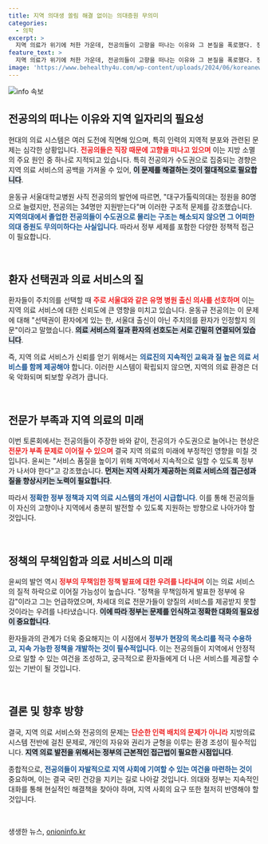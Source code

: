 ```yaml
---
title: 지역 의대생 쏠림 해결 없이는 의대증원 무의미
categories:
  - 의학
excerpt: >
  지역 의료가 위기에 처한 가운데, 전공의들이 고향을 떠나는 이유와 그 본질을 폭로했다. 정부의 정책 실패가 개인의 자유를 침해하며, 의료 시스템에 대한 본질적인 해결이 필요하다는 경고가 이어졌다!
feature_text: >
  지역 의료가 위기에 처한 가운데, 전공의들이 고향을 떠나는 이유와 그 본질을 폭로했다. 정부의 정책 실패가 개인의 자유를 침해하며, 의료 시스템에 대한 본질적인 해결이 필요하다는 경고가 이어졌다!
image: 'https://www.behealthy4u.com/wp-content/uploads/2024/06/koreanews.jpg'
---
```


<p><img src="https://www.behealthy4u.com/wp-content/uploads/2024/06/koreanews.jpg" alt="info 속보" /></p>

<h2 data-ke-size="size26">전공의의 떠나는 이유와 지역 일자리의 필요성</h2>

<p data-ke-size="size16">현대의 의료 시스템은 여러 도전에 직면해 있으며, 특히 인력의 지역적 분포와 관련된 문제는 심각한 상황입니다. <b><span style="color: #ee2323;">전공의들은 직장 때문에 고향을 떠나고 있으며</span></b> 이는 지방 소멸의 주요 원인 중 하나로 지적되고 있습니다. 특히 전공의가 수도권으로 집중되는 경향은 지역 의료 서비스의 공백을 가져올 수 있어, <b><span style="background-color: #21538527;">이 문제를 해결하는 것이 절대적으로 필요합니다</span></b>.</p>

<p data-ke-size="size16">윤동규 서울대학교병원 사직 전공의의 발언에 따르면, "대구가톨릭의대는 정원을 80명으로 늘렸지만, 전공의는 34명만 지원받는다"며 이러한 구조적 문제를 강조했습니다. <b><span style="color: #1a5490;">지역의대에서 졸업한 전공의들이 수도권으로 몰리는 구조는 해소되지 않으면 그 어떠한 의대 증원도 무의미하다는 사실입니다</span></b>. 따라서 정부 세제를 포함한 다양한 정책적 접근이 필요합니다.</p>

<p data-ke-size="size16">&nbsp;</p>

<h2 data-ke-size="size26">환자 선택권과 의료 서비스의 질</h2>

<p data-ke-size="size16">환자들이 주치의를 선택할 때 <b><span style="color: #ee2323;">주로 서울대와 같은 유명 병원 출신 의사를 선호하며</span></b> 이는 지역 의료 서비스에 대한 신뢰도에 큰 영향을 미치고 있습니다. 윤동규 전공의는 이 문제에 대해 "선택권이 환자에게 있는 한, 서울대 출신이 아닌 주치의를 환자가 인정할지 의문"이라고 말했습니다. <b><span style="background-color: #21538527;">의료 서비스의 질과 환자의 선호도는 서로 긴밀히 연결되어 있습니다</span></b>.</p>

<p data-ke-size="size16">즉, 지역 의료 서비스가 신뢰를 얻기 위해서는 <b><span style="color: #1a5490;">의료진의 지속적인 교육과 질 높은 의료 서비스를 함께 제공해야</span></b> 합니다. 이러한 시스템이 확립되지 않으면, 지역의 의료 환경은 더욱 악화되며 퇴보할 우려가 큽니다.</p>

<p data-ke-size="size16">&nbsp;</p>

<h2 data-ke-size="size26">전문가 부족과 지역 의료의 미래</h2>

<p data-ke-size="size16">이번 토론회에서는 전공의들이 주장한 바와 같이, 전공의가 수도권으로 늘어나는 현상은 <b><span style="color: #ee2323;">전문가 부족 문제로 이어질 수 있으며</span></b> 결국 지역 의료의 미래에 부정적인 영향을 미칠 것입니다. 윤씨는 "서비스 품질을 높이기 위해 지역에서 지속적으로 일할 수 있도록 정부가 나서야 한다"고 강조했습니다. <b><span style="background-color: #21538527;">먼저는 지역 사회가 제공하는 의료 서비스의 접근성과 질을 향상시키는 노력이 필요합니다</span></b>.</p>

<p data-ke-size="size16">따라서 <b><span style="color: #1a5490;">정확한 정부 정책과 지역 의료 시스템의 개선이 시급합니다</span></b>. 이를 통해 전공의들이 자신의 고향이나 지역에서 충분히 발전할 수 있도록 지원하는 방향으로 나아가야 할 것입니다.</p>

<p data-ke-size="size16">&nbsp;</p>

<h2 data-ke-size="size26">정책의 무책임함과 의료 서비스의 미래</h2>

<p data-ke-size="size16">윤씨의 발언 역시 <b><span style="color: #ee2323;">정부의 무책임한 정책 발표에 대한 우려를 나타내며</span></b> 이는 의료 서비스의 질적 하락으로 이어질 가능성이 높습니다. "정책을 무책임하게 발표한 정부에 유감"이라고 그는 언급하였으며, 차세대 의료 전문가들이 양질의 서비스를 제공받지 못할 것이라는 우려를 나타냈습니다. <b><span style="background-color: #21538527;">이에 따라 정부는 문제를 인식하고 정확한 대화의 필요성이 중요합니다</span></b>.</p>

<p data-ke-size="size16">환자들과의 관계가 더욱 중요해지는 이 시점에서 <b><span style="color: #1a5490;">정부가 현장의 목소리를 적극 수용하고, 지속 가능한 정책을 개발하는 것이 필수적입니다</span></b>. 이는 전공의들이 지역에서 안정적으로 일할 수 있는 여건을 조성하고, 궁극적으로 환자들에게 더 나은 서비스를 제공할 수 있는 기반이 될 것입니다.</p>

<p data-ke-size="size16">&nbsp;</p>

<h2 data-ke-size="size26">결론 및 향후 방향</h2>

<p data-ke-size="size16">결국, 지역 의료 서비스와 전공의의 문제는 <b><span style="color: #ee2323;">단순한 인력 배치의 문제가 아니라</span></b> 지방의료 시스템 전반에 걸친 문제로, 개인의 자유와 권리가 균형을 이루는 환경 조성이 필수적입니다. <b><span style="background-color: #21538527;">지역 의료 발전을 위해서는 정부의 근본적인 접근법이 필요한 시점입니다</span></b>.</p>

<p data-ke-size="size16">종합적으로, <b><span style="color: #1a5490;">전공의들이 자발적으로 지역 사회에 기여할 수 있는 여건을 마련하는 것이</span></b> 중요하며, 이는 결국 국민 건강을 지키는 길로 나아갈 것입니다. 의대와 정부는 지속적인 대화를 통해 현실적인 해결책을 찾아야 하며, 지역 사회의 요구 또한 철저히 반영해야 할 것입니다.</p> 

<p data-ke-size="size16">&nbsp;</p>
생생한 뉴스, <a href="https://onioninfo.kr" rel="dofollow">onioninfo.kr</a>



